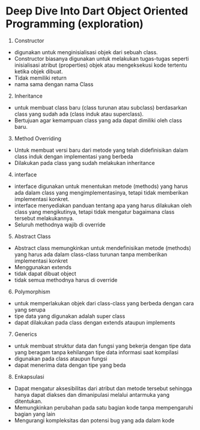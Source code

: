 # Deep Dive Into Dart Object Oriented Programming (exploration)
1. Constructor 
- digunakan untuk menginisialisasi objek dari sebuah class. 
- Constructor biasanya digunakan untuk melakukan tugas-tugas seperti inisialisasi atribut (properties) objek atau mengeksekusi kode tertentu ketika objek dibuat.
- Tidak memiliki return
- nama sama dengan nama Class

2. Inheritance
- untuk membuat class baru (class turunan atau subclass) berdasarkan class yang sudah ada (class induk atau superclass).
- Bertujuan agar kemampuan class yang ada dapat dimiliki oleh class baru.

3. Method Overriding
- Untuk membuat versi baru dari metode yang telah didefinisikan dalam class induk dengan implementasi yang berbeda
- Dilakukan pada class yang sudah melakukan inheritance

4. interface 
- interface digunakan untuk menentukan metode (methods) yang harus ada dalam class yang mengimplementasinya, tetapi tidak memberikan implementasi konkret. 
- interface menyediakan panduan tentang apa yang harus dilakukan oleh class yang mengikutinya, tetapi tidak mengatur bagaimana class tersebut melakukannya.
- Seluruh methodnya wajib di override

5. Abstract Class
- Abstract class memungkinkan untuk mendefinisikan metode (methods) yang harus ada dalam class-class turunan tanpa memberikan implementasi konkret
- Menggunakan extends
- tidak dapat dibuat object
- tidak semua methodnya harus di override

6. Polymorphism
- untuk memperlakukan objek dari class-class yang berbeda dengan cara yang serupa
- tipe data yang digunakan adalah super class
- dapat dilakukan pada class dengan extends ataupun implements

7. Generics
- untuk membuat struktur data dan fungsi yang bekerja dengan tipe data yang beragam tanpa kehilangan tipe data informasi saat kompilasi
- digunakan pada class ataupun fungsi
- dapat menerima data dengan tipe yang beda

8. Enkapsulasi
- Dapat mengatur aksesibilitas dari atribut dan metode tersebut sehingga hanya dapat diakses dan dimanipulasi melalui antarmuka yang ditentukan.
- Memungkinkan perubahan pada satu bagian kode tanpa mempengaruhi bagian yang lain
- Mengurangi kompleksitas dan potensi bug yang ada dalam kode


